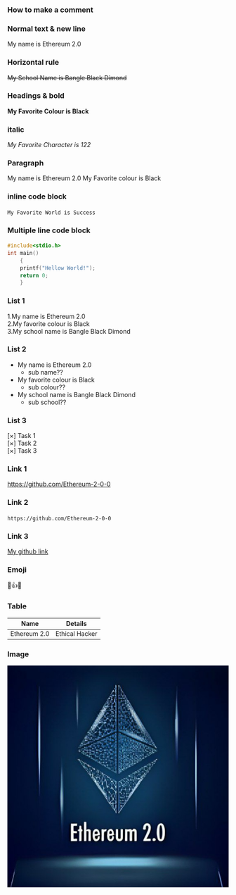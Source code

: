 ### How to make a comment  
<!-- First-md-file-create -->  

### Normal text & new line  
My name is Ethereum 2.0  

### Horizontal rule  
~~My School Name is Bangle Black Dimond~~  

### Headings & bold  
__My Favorite Colour is Black__

### italic  
_My Favorite Character is 122_  

### Paragraph  
<p> My name is Ethereum 2.0
My Favorite colour is Black </p>  

### inline code block  
`My Favorite World is Success`  

### Multiple line code block  
```C
#include<stdio.h>  
int main()
    {
    printf("Hellow World!");
    return 0;
    }
```

### List 1  
1.My name is Ethereum 2.0  
2.My favorite colour is Black  
3.My school name is Bangle Black Dimond  

### List 2  
- My name is Ethereum 2.0
    - sub name??  
- My favorite colour is Black
    -  sub colour??  
- My school name is Bangle Black Dimond
    -  sub school??  
 
### List 3
[×] Task 1  
[×] Task 2  
[×] Task 3  

### Link 1  
https://github.com/Ethereum-2-0-0  

### Link 2  
`https://github.com/Ethereum-2-0-0`  

### Link 3  
[My github link](https://github.com/Ethereum-2-0-0)  

### Emoji  
🥰👍🤗  

### Table  
|Name |Details|
|-----|-----|
|Ethereum 2.0|Ethical Hacker|  

### Image  
![My photo](IMG_20231017_143231_920.jpg)


    



